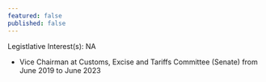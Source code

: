 ```yaml
---
featured: false
published: false
---
```

Legistlative Interest(s): NA

* Vice Chairman at Customs, Excise and Tariffs Committee (Senate) from June 2019 to June 2023
